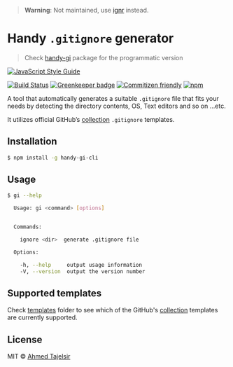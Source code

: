 > **Warning**: Not maintained, use [ignr](https://github.com/z0al/ignr) instead.

# Handy `.gitignore` generator

> Check [handy-gi](https://github.com/ahmed-taj/handy-gi) package for the programmatic version

[![JavaScript Style Guide](https://cdn.rawgit.com/feross/standard/master/badge.svg)](https://github.com/feross/standard)

[![Build Status](https://travis-ci.org/ahmed-taj/handy-gi-cli.svg?branch=master)](https://travis-ci.org/ahmed-taj/handy-gi-cli)
[![Greenkeeper badge](https://badges.greenkeeper.io/ahmed-taj/handy-gi-cli.svg)](https://greenkeeper.io/)
[![Commitizen friendly](https://img.shields.io/badge/commitizen-friendly-brightgreen.svg)](http://commitizen.github.io/cz-cli/)
[![npm](https://img.shields.io/npm/v/handy-gi-cli.svg)](https://npm.im/handy-gi-cli)

A tool that automatically generates a suitable `.gitignore` file that fits your needs by detecting the directory contents, OS, Text editors and so on ...etc.

It utilizes official GitHub’s [collection] `.gitignore` templates.

## Installation

```sh
$ npm install -g handy-gi-cli
```

## Usage

```sh
$ gi --help

  Usage: gi <command> [options]


  Commands:

    ignore <dir>  generate .gitignore file

  Options:

    -h, --help     output usage information
    -V, --version  output the version number
```

## Supported templates

Check [templates] folder to see which of the GitHub's [collection] templates are
currently supported.

[collection]: https://github.com/github/gitignore

[templates]: https://github.com/ahmed-taj/handy-gi/blob/master/templates

## License

MIT © [Ahmed Tajelsir](https://github.com/ahmed-taj)
